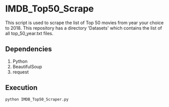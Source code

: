 # IMDB_Top50_Scrape

This script is used to scrape the list of Top 50 movies from year your choice  to 2018. This repository has a directory 'Datasets' which contains the list of all top_50_year.txt files.

## Dependencies
1. Python
2. BeautifulSoup
3. request

## Execution
``` python IMDB_Top50_Scraper.py ```

